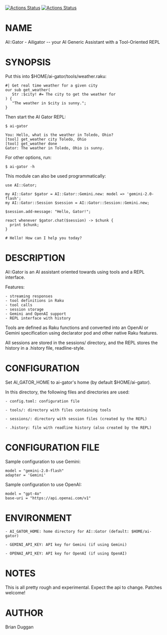 [![Actions Status](https://github.com/bduggan/raku-ai-gator/actions/workflows/linux.yml/badge.svg)](https://github.com/bduggan/raku-ai-gator/actions/workflows/linux.yml)
[![Actions Status](https://github.com/bduggan/raku-ai-gator/actions/workflows/macos.yml/badge.svg)](https://github.com/bduggan/raku-ai-gator/actions/workflows/macos.yml)

NAME
====

AI::Gator - Ailigator -- your AI Generic Assistant with a Tool-Oriented REPL

SYNOPSIS
========

Put this into $HOME/ai-gator/tools/weather.raku:

    #| Get real time weather for a given city
    our sub get_weather(
       Str :$city! #= The city to get the weather for
    ) {
       "The weather in $city is sunny.";
    }

Then start the AI Gator REPL:

    $ ai-gator

    You: Hello, what is the weather in Toledo, Ohio?
    [tool] get_weather city Toledo, Ohio
    [tool] get_weather done
    Gator: The weather in Toledo, Ohio is sunny.

For other options, run:

    $ ai-gator -h

This module can also be used programmatically:

    use AI::Gator;

    my AI::Gator $gator = AI::Gator::Gemini.new: model => 'gemini-2.0-flash';
    my AI::Gator::Session $session = AI::Gator::Session::Gemini.new;

    $session.add-message: "Hello, Gator!";

    react whenever $gator.chat($session) -> $chunk {
      print $chunk;
    }

    # Hello! How can I help you today?

DESCRIPTION
===========

AI::Gator is an AI assistant oriented towards using tools and a REPL interface.

Features:

    - streaming responses
    - tool definitions in Raku
    - tool calls
    - session storage
    - Gemini and OpenAI support
    - REPL interface with history

Tools are defined as Raku functions and converted into an OpenAI or Gemini specification using declarator pod and other native Raku features.

All sessions are stored in the sessions/ directory, and the REPL stores the history in a .history file, readline-style.

CONFIGURATION
=============

Set AI_GATOR_HOME to ai-gator's home (by default $HOME/ai-gator).

In this directory, the following files and directories are used:

    - config.toml: configuration file

    - tools/: directory with files containing tools

    - sessions/: directory with session files (created by the REPL)

    - .history: file with readline history (also created by the REPL)

CONFIGURATION FILE
==================

Sample configuration to use Gemini:

    model = "gemini-2.0-flash"
    adapter = 'Gemini'

Sample configuration to use OpenAI:

    model = "gpt-4o"
    base-uri = "https://api.openai.com/v1"

ENVIRONMENT
===========

    - AI_GATOR_HOME: home directory for AI::Gator (default: $HOME/ai-gator)

    - GEMINI_API_KEY: API key for Gemini (if using Gemini)

    - OPENAI_API_KEY: API key for OpenAI (if using OpenAI)

NOTES
=====

This is all pretty rough and experimental. Expect the api to change. Patches welcome!

AUTHOR
======

Brian Duggan

